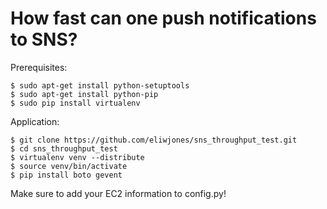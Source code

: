 How fast can one push notifications to SNS?
===========================================
Prerequisites:
```
$ sudo apt-get install python-setuptools
$ sudo apt-get install python-pip
$ sudo pip install virtualenv
```

Application:
```
$ git clone https://github.com/eliwjones/sns_throughput_test.git
$ cd sns_throughput_test
$ virtualenv venv --distribute
$ source venv/bin/activate
$ pip install boto gevent
```

Make sure to add your EC2 information to config.py!

